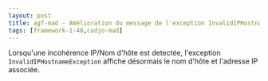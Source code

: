 ```yaml
---
layout: post
title: agf-mad - Amélioration du message de l'exception InvalidIPHostnameException
tags: [framework-1-48,codjo-mad]
---
```

Lorsqu'une incohérence IP/Nom d'hôte est detectée, l'exception ```InvalidIPHostnameException``` affiche désormais le nom d'hôte et l'adresse IP associée.